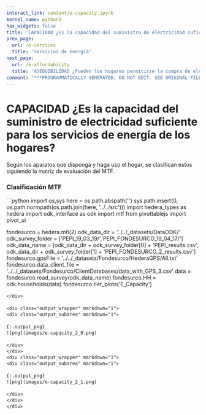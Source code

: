 ```yaml
---
interact_link: content/e-capacity.ipynb
kernel_name: python3
has_widgets: false
title: 'CAPACIDAD ¿Es la capacidad del suministro de electricidad suficiente para los servicios de energía de los hogares?'
prev_page:
  url: /e-services
  title: 'Servicios de Energía'
next_page:
  url: /e-affordability
  title: 'ASEQUIBILIDAD ¿Pueden los hogares permitirse la compra de electricidad?'
comment: "***PROGRAMMATICALLY GENERATED, DO NOT EDIT. SEE ORIGINAL FILES IN /content***"
---
```


# CAPACIDAD ¿Es la capacidad del suministro de electricidad suficiente para los servicios de energía de los hogares?

Según los aparatos que disponga y haga uso el hogar, se clasifican estos siguiendo la matriz de evaluación del MTF.

### Clasificación MTF

<div markdown="1" class="cell code_cell">
<div class="input_area hidecode" markdown="1">
```python
import os,sys
here = os.path.abspath('')
sys.path.insert(0, os.path.normpath(os.path.join(here, '../../src')))
import hedera_types as hedera
import odk_interface as odk
import mtf
from pivottablejs import pivot_ui

fondesurco = hedera.mfi(2)
odk_data_dir = '../../_datasets/DataODK/'
odk_survey_folder = ['PEPI_19_03_19/','PEPI_FONDESURCO_19_04_17/']
odk_data_name = [odk_data_dir + odk_survey_folder[0] + 'PEPI_results.csv',
                 odk_data_dir + odk_survey_folder[1] + 
                 'PEPI_FONDESURCO_2_results.csv']
fondesurco.gpsFile = '../../_datasets/Fondesurco/HederaGPS/All.txt'
fondesurco.data_client_file = '../../_datasets/Fondesurco/ClientDatabases/data_with_GPS_3.csv'
data = fondesurco.read_survey(odk_data_name)
fondesurco.HH = odk.households(data)
fondesurco.tier_plots('E_Capacity')
```
</div>

<div class="output_wrapper" markdown="1">
<div class="output_subarea" markdown="1">

{:.output_png}
![png](images/e-capacity_2_0.png)

</div>
</div>
<div class="output_wrapper" markdown="1">
<div class="output_subarea" markdown="1">

{:.output_png}
![png](images/e-capacity_2_1.png)

</div>
</div>
</div>
